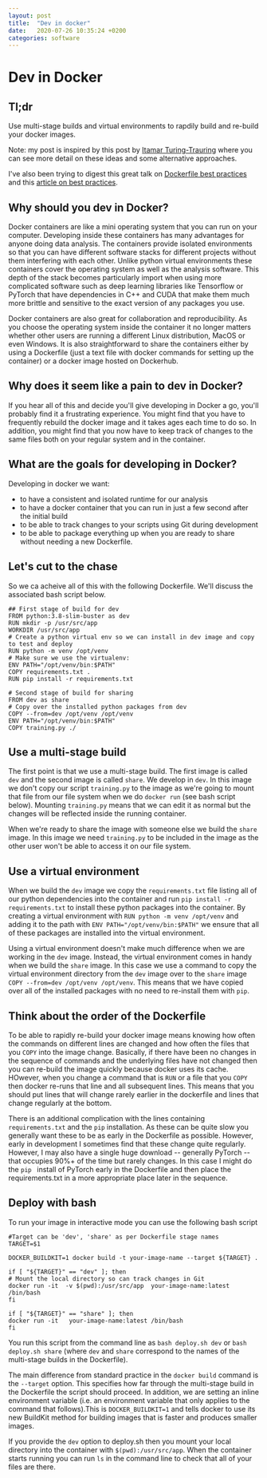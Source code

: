 ```yaml
---
layout: post
title:  "Dev in docker"
date:   2020-07-26 10:35:24 +0200
categories: software
---
```

# Dev in Docker

## Tl;dr
Use multi-stage builds and virtual environments to rapdily build and re-build your docker images.

Note: my post is inspired by this post by [Itamar Turing-Trauring](https://pythonspeed.com/articles/multi-stage-docker-python/) where you can see more detail on these ideas and some alternative approaches. 

I've also been trying to digest this great talk on [Dockerfile best practices](https://www.youtube.com/watch?v=JofsaZ3H1qM&t=1087s) and this [article on best practices](https://docs.docker.com/develop/develop-images/dockerfile_best-practices/).

## Why should you dev in Docker?

Docker containers are like a mini operating system that you can run on your computer. Developing inside these containers has many advantages for anyone doing data analysis. The containers provide isolated environments so that you can have different software stacks for different projects without them interfering with each other. Unlike python virtual environments these containers cover the operating system as well as the analysis software. This depth of the stack becomes particularly import when using more complicated software such as deep learning libraries like Tensorflow or PyTorch that have dependencies in C++ and CUDA that make them much more brittle and sensitive to the exact version of any packages you use. 

Docker containers are also great for collaboration and reproducibility. As you choose the operating system inside the container it no longer matters whether other users are running a different Linux distribution, MacOS or even Windows. It is also straightforward to share the containers either by using a Dockerfile (just a text file with docker commands for setting up the container) or a docker image hosted on Dockerhub. 


## Why does it seem like a pain to dev in Docker?

If you hear all of this and decide you'll give developing in Docker a go, you'll probably find it a frustrating experience. You might find that you have to frequently rebuild the docker image and it takes ages each time to do so. In addition, you might find that you now have to keep track of changes to the same files both on your regular system and in the container.

## What are the goals for developing in Docker?

Developing in docker we want:
- to have a consistent and isolated runtime for our analysis
- to have a docker container that you can run in just a few second after the initial build
- to be able to track changes to your scripts using Git during development
- to be able to package everything up when you are ready to share without needing a new Dockerfile.

## Let's cut to the chase
So we ca acheive all of this with the following Dockerfile. We'll discuss the associated bash script below.
```
## First stage of build for dev
FROM python:3.8-slim-buster as dev
RUN mkdir -p /usr/src/app
WORKDIR /usr/src/app
# Create a python virtual env so we can install in dev image and copy to test and deploy
RUN python -m venv /opt/venv
# Make sure we use the virtualenv:
ENV PATH="/opt/venv/bin:$PATH"
COPY requirements.txt .
RUN pip install -r requirements.txt

# Second stage of build for sharing
FROM dev as share
# Copy over the installed python packages from dev
COPY --from=dev /opt/venv /opt/venv
ENV PATH="/opt/venv/bin:$PATH"
COPY training.py ./
```

## Use a multi-stage build
The first point is that we use a multi-stage build. The first image is called ```dev``` and the second image is called ```share```. We develop in ```dev```. In this image we don't copy our script ```training.py``` to the image as we're going to mount that file from our file system when we do ```docker run``` (see bash script below). Mounting ```training.py``` means that we can edit it as normal but the changes will be reflected inside the running container.

When we're ready to share the image with someone else we build the ```share``` image. In this image we need ```training.py``` to be included in the image as the other user won't be able to access it on our file system.

## Use a virtual environment
When we build the ```dev``` image we copy the ```requirements.txt``` file listing all of our python dependencies into the container and run ```pip install -r requirements.txt``` to install these python packages into the container. By creating a virtual environment with ```RUN python -m venv /opt/venv``` and adding it to the path with ```ENV PATH="/opt/venv/bin:$PATH"``` we ensure that all of these packages are installed into the virtual environment.  

Using a virtual environment doesn't make much difference when we are working in the ```dev``` image. Instead, the virtual environment comes in handy when we build the ```share``` image. In this case we use a command to copy the virtual environment directory from the ```dev``` image over to the ```share``` image ```COPY --from=dev /opt/venv /opt/venv```.
This means that we have copied over all of the installed packages with no need to re-install them with ```pip```.

## Think about the order of the Dockerfile
To be able to rapidly re-build your docker image means knowing how often the commands on different lines are changed and how often the files that you ```COPY``` into the image change.  Basically, if there have been no changes in the sequence of commands and the underlying files have not changed then you can re-build the image quickly because docker uses its cache. HOwever, when you change a command that is ```RUN``` or a file that you ```COPY``` then docker re-runs that line and all subsequent lines. This means that you should put lines that will change rarely earlier in the dockerfile and lines that change regularly at the bottom.

There is an additional complication with the lines containing ```requirements.txt``` and the ```pip``` installation. As these can be quite slow you generally want these to be as early in the Dockerfile as possible. However, early in development I sometimes find that these change quite regularly. However, I may also have a single huge download -- generally PyTorch -- that occupies 90%+ of the time but rarely changes. In this case I might do the ```pip ``` install of PyTorch early in the Dockerfile and then place the requirements.txt in a more appropriate place later in the sequence.

## Deploy with bash
To run your image in interactive mode you can use the following bash script
```
#Target can be 'dev', 'share' as per Dockerfile stage names
TARGET=$1

DOCKER_BUILDKIT=1 docker build -t your-image-name --target ${TARGET} .

if [ "${TARGET}" == "dev" ]; then
# Mount the local directory so can track changes in Git
docker run -it  -v $(pwd):/usr/src/app  your-image-name:latest /bin/bash
fi

if [ "${TARGET}" == "share" ]; then
docker run -it   your-image-name:latest /bin/bash
fi
```
You run this script from the command line as ```bash deploy.sh dev``` or ```bash deploy.sh share``` (where ```dev``` and ```share``` correspond to the names of the multi-stage builds in the Dockerfile).

The main difference from standard practice in the ```docker build``` command is the ```--target``` option. This specifies how far through the multi-stage build in the Dockerfile the script should proceed. In addition, we are setting an inline environment variable (i.e. an environment variable that only applies to the command that follows).This is ```DOCKER_BUILDKIT=1``` and tells docker to use its new BuildKit method for building images that is faster and produces smaller images.

If you provide the ```dev``` option to deploy.sh then you mount your local directory into the container with ```$(pwd):/usr/src/app```. When the container starts running you can run ```ls``` in the command line to check that all of your files are there.

